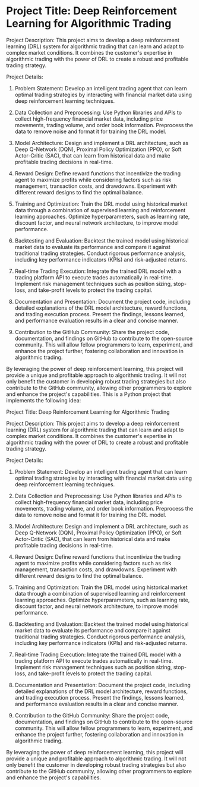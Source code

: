 # Project Title: Deep Reinforcement Learning for Algorithmic Trading

Project Description: This project aims to develop a deep reinforcement learning (DRL) system for algorithmic trading that can learn and adapt to complex market conditions. It combines the customer's expertise in algorithmic trading with the power of DRL to create a robust and profitable trading strategy.

Project Details:
1. Problem Statement: Develop an intelligent trading agent that can learn optimal trading strategies by interacting with financial market data using deep reinforcement learning techniques.

2. Data Collection and Preprocessing: Use Python libraries and APIs to collect high-frequency financial market data, including price movements, trading volume, and order book information. Preprocess the data to remove noise and format it for training the DRL model.

3. Model Architecture: Design and implement a DRL architecture, such as Deep Q-Network (DQN), Proximal Policy Optimization (PPO), or Soft Actor-Critic (SAC), that can learn from historical data and make profitable trading decisions in real-time.

4. Reward Design: Define reward functions that incentivize the trading agent to maximize profits while considering factors such as risk management, transaction costs, and drawdowns. Experiment with different reward designs to find the optimal balance.

5. Training and Optimization: Train the DRL model using historical market data through a combination of supervised learning and reinforcement learning approaches. Optimize hyperparameters, such as learning rate, discount factor, and neural network architecture, to improve model performance.

6. Backtesting and Evaluation: Backtest the trained model using historical market data to evaluate its performance and compare it against traditional trading strategies. Conduct rigorous performance analysis, including key performance indicators (KPIs) and risk-adjusted returns.

7. Real-time Trading Execution: Integrate the trained DRL model with a trading platform API to execute trades automatically in real-time. Implement risk management techniques such as position sizing, stop-loss, and take-profit levels to protect the trading capital.

8. Documentation and Presentation: Document the project code, including detailed explanations of the DRL model architecture, reward functions, and trading execution process. Present the findings, lessons learned, and performance evaluation results in a clear and concise manner.

8. Contribution to the GitHub Community: Share the project code, documentation, and findings on GitHub to contribute to the open-source community. This will allow fellow programmers to learn, experiment, and enhance the project further, fostering collaboration and innovation in algorithmic trading.

By leveraging the power of deep reinforcement learning, this project will provide a unique and profitable approach to algorithmic trading. It will not only benefit the customer in developing robust trading strategies but also contribute to the GitHub community, allowing other programmers to explore and enhance the project's capabilities.
This is a Python project that implements the following idea:

Project Title: Deep Reinforcement Learning for Algorithmic Trading

Project Description: This project aims to develop a deep reinforcement learning (DRL) system for algorithmic trading that can learn and adapt to complex market conditions. It combines the customer's expertise in algorithmic trading with the power of DRL to create a robust and profitable trading strategy.

Project Details:
1. Problem Statement: Develop an intelligent trading agent that can learn optimal trading strategies by interacting with financial market data using deep reinforcement learning techniques.

2. Data Collection and Preprocessing: Use Python libraries and APIs to collect high-frequency financial market data, including price movements, trading volume, and order book information. Preprocess the data to remove noise and format it for training the DRL model.

3. Model Architecture: Design and implement a DRL architecture, such as Deep Q-Network (DQN), Proximal Policy Optimization (PPO), or Soft Actor-Critic (SAC), that can learn from historical data and make profitable trading decisions in real-time.

4. Reward Design: Define reward functions that incentivize the trading agent to maximize profits while considering factors such as risk management, transaction costs, and drawdowns. Experiment with different reward designs to find the optimal balance.

5. Training and Optimization: Train the DRL model using historical market data through a combination of supervised learning and reinforcement learning approaches. Optimize hyperparameters, such as learning rate, discount factor, and neural network architecture, to improve model performance.

6. Backtesting and Evaluation: Backtest the trained model using historical market data to evaluate its performance and compare it against traditional trading strategies. Conduct rigorous performance analysis, including key performance indicators (KPIs) and risk-adjusted returns.

7. Real-time Trading Execution: Integrate the trained DRL model with a trading platform API to execute trades automatically in real-time. Implement risk management techniques such as position sizing, stop-loss, and take-profit levels to protect the trading capital.

8. Documentation and Presentation: Document the project code, including detailed explanations of the DRL model architecture, reward functions, and trading execution process. Present the findings, lessons learned, and performance evaluation results in a clear and concise manner.

8. Contribution to the GitHub Community: Share the project code, documentation, and findings on GitHub to contribute to the open-source community. This will allow fellow programmers to learn, experiment, and enhance the project further, fostering collaboration and innovation in algorithmic trading.

By leveraging the power of deep reinforcement learning, this project will provide a unique and profitable approach to algorithmic trading. It will not only benefit the customer in developing robust trading strategies but also contribute to the GitHub community, allowing other programmers to explore and enhance the project's capabilities.